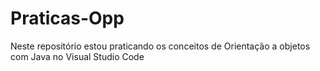 # Praticas-Opp
Neste repositório estou praticando os conceitos de Orientação a objetos com Java no Visual Studio Code 
